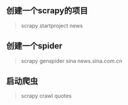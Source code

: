 ## 创建一个scrapy的项目
> scrapy startproject news
## 创建一个spider
> scrapy genspider sina news.sina.com.cn

## 启动爬虫
> scrapy crawl quotes